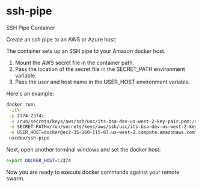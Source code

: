 # ssh-pipe
SSH Pipe Container

Create an ssh pipe to an AWS or Azure host:

The container sets up an SSH pipe to your Amazon docker host.

1. Mount the AWS secret file in the container path.
2. Pass the location of the secret file in the SECRET_PATH environment variable.
3. Pass the user and host name in the USER_HOST environment variable.

Here's an example:
````bash
docker run\
 -it\
 -p 2374:2374\
 -v /run/secrets/keys/aws/ssh/usc/its-bsa-dev-us-west-2-key-pair.pem:/run/secrets/keys/aws/ssh/usc/its-bsa-dev-us-west-2-key-pair.pem\
 -e SECRET_PATH=/run/secrets/keys/aws/ssh/usc/its-bsa-dev-us-west-2-key-pair.pem\
 -e USER_HOST=docker@ec2-35-160-115-87.us-west-2.compute.amazonaws.com\
 uscdev/ssh-pipe
````

Next, open another terminal windows and set the docker host:
````bash
export DOCKER_HOST=:2374
````

Now you are ready to execute docker commands against your remote swarm.
